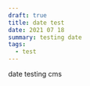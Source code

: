 ```yaml
---
draft: true
title: date test
date: 2021 07 18
summary: testing date
tags:
  - test
---
```

date testing cms